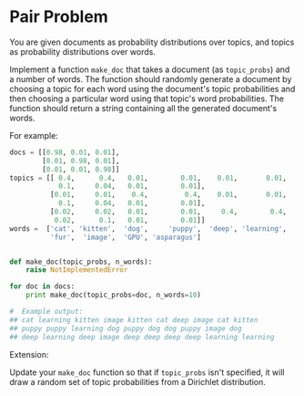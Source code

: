 # Pair Problem

You are given documents as probability distributions over topics, and topics as probability distributions over words.

Implement a function `make_doc` that takes a document (as `topic_probs`) and a number of words. The function should randomly generate a document by choosing a topic for each word using the document's topic probabilities and then choosing a particular word using that topic's word probabilities. The function should return a string containing all the generated document's words.

For example:

```python
docs = [[0.98, 0.01, 0.01],
        [0.01, 0.98, 0.01],
        [0.01, 0.01, 0.98]]
topics = [[ 0.4,      0.4,   0.01,        0.01,    0.01,       0.01,
            0.1,     0.04,   0.01,        0.01],
          [0.01,     0.01,    0.4,         0.4,    0.01,       0.01,
            0.1,     0.04,   0.01,        0.01],
          [0.02,     0.02,   0.01,        0.01,     0.4,        0.4,
           0.02,      0.1,   0.01,        0.01]]
words =  ['cat', 'kitten',  'dog',     'puppy',  'deep', 'learning',
          'fur',  'image',  'GPU', 'asparagus']


def make_doc(topic_probs, n_words):
    raise NotImplementedError

for doc in docs:
    print make_doc(topic_probs=doc, n_words=10)

#  Example output:
## cat learning kitten image kitten cat deep image cat kitten
## puppy puppy learning dog puppy dog dog puppy image dog
## deep learning deep image deep deep deep deep learning learning
```

Extension:

Update your `make_doc` function so that if `topic_probs` isn't specified, it will draw a random set of topic probabilities from a Dirichlet distribution.